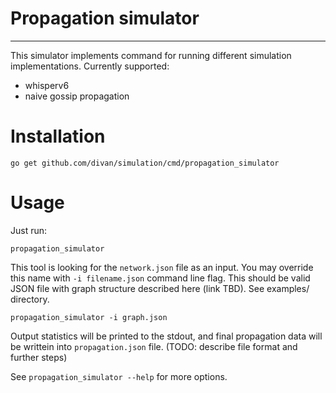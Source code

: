 # Propagation simulator
---

This simulator implements command for running different simulation implementations. Currently supported:
 - whisperv6
 - naive gossip propagation

# Installation

```
go get github.com/divan/simulation/cmd/propagation_simulator
```

# Usage

Just run:
```
propagation_simulator
```

This tool is looking for the `network.json` file as an input. You may override this name with `-i filename.json` command line flag. This should be valid JSON file with graph structure described here (link TBD). See examples/ directory.

```
propagation_simulator -i graph.json
```

Output statistics will be printed to the stdout, and final propagation data will be writtein into `propagation.json` file. (TODO: describe file format and further steps)

See `propagation_simulator --help` for more options.
